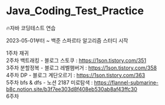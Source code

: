 # Java_Coding_Test_Practice
🔥자바 코딩테스트 연습

2023-05-01부터 ~ 백준 스파르타 알고리즘 스터디 시작 

1주차 재귀  
2주차 백트래킹  - 블로그 스토쿠 : https://1son.tistory.com/351  
3주차 분할정복  - 블로그 레벨햄버거 : https://1son.tistory.com/358  
4주차 DP        - 블로그 계단오르기 : https://1son.tistory.com/363  
5주차 bfs & dfs - 노션 2187 미로탐색 : https://flannel-submarine-b8c.notion.site/b3f7ee303d8f408eb530ab8af43ffc30  
6주차 
